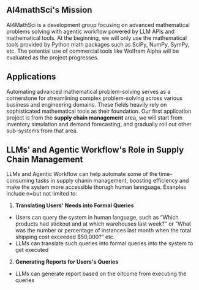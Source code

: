 ## AI4mathSci's Mission
AI4MathSci is a development group focusing on advanced mathematical problems solving with agentic workflow powered by LLM APIs and mathematical tools. At the beginning, we will only use the mathematical tools provided by Python math packages such as SciPy, NumPy, SymPy, etc. The potential use of commercial tools like Wolfram Alpha will be evaluated as the project progresses.

## Applications
Automating advanced mathematical problem-solving serves as a cornerstone for streamlining complex problem-solving across various business and engineering domains. These fields heavily rely on sophisticated mathematical tools as their foundation. Our first application project is from the **supply chain management** area, we will start from inventory simulation and demand forecasting, and gradually roll out other sub-systems from that area.

## LLMs' and Agentic Workflow's Role in Supply Chain Management
LLMs and Agentic Workflow can help automate some of the time-consuming tasks in supply chanin management, boosting efficiency and make the system more accessible thorugh human lannguage. Exanples include n=but not limited to:

1. **Translating Users' Needs into Formal Queries**
- Users can query the system in human language, such as “Which products had stickout and at which warehouses last week?" or “What was the number or percentage of instances last month when the total shipping cost exceeded $50,000?” etc.
- LLMs can translate such queries into formal queries into the system to get executed

2. **Generating Reports for Users's Queries**
- LLMs can generate report based on the oitcome from executing the queries

